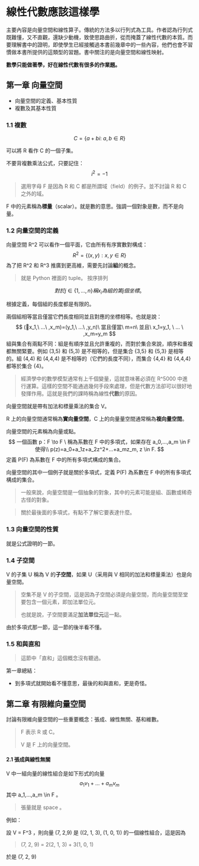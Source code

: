 # 線性代數應該這樣學

主要內容是向量空間和線性算子。傳統的方法多以行列式為工具。作者認為行列式既難懂，又不直觀，還缺少動機，致使思路曲折，從而掩蓋了線性代數的本質。而要理解書中的證明，即使學生已經接觸過本書前幾章中的一些內容，他們也會不習慣做本書所提供的這類型的習題。書中關注的是向量空間和線性映射。

**數學只能做著學，好在線性代數有很多的作業題。**



## 第一章 向量空間

* 向量空間的定義、基本性質
* 複數及其基本性質



### 1.1 複數

$$
C=\{a + bi : \ a,b \in R\}
$$

可以將 R 看作 C 的一個子集。

不要背複數乘法公式，只要記住：
$$
i^2 = -1
$$

> 選用字母 F 是因為 R 和 C 都是所謂域（field）的例子。並不討論 R 和 C 之外的域。

F 中的元素稱為**標量**（scalar）。就是數的意思。強調一個對象是數，而不是向量。



### 1.2 向量空間的定義

向量空間 R^2 可以看作一個平面，它由所有有序實數對構成：
$$
R^2 = \{ (x,y):x,y \in R\}
$$
為了把 R^2 和 R^3 推廣到更高維，需要先討論**組**的概念。

> 就是 Python 裡面的 tuple。 按序排列

$$
對於 j \in \{1,...,n \} 稱 x_i為組的第 j 個坐標。
$$

根據定義，每個組的長度都是有限的。

兩個組相等當且僅當它們長度相同並且對應的坐標相等。也就是說：
$$
(x_1,\ ...\ ,x_m)=(y_1,\ ...\ ,y_n)\ 當且僅當\ m=n\ 並且\ x_1=y_1, \ ... \ ,x_m=y_m
$$
組與集合有兩點不同：組是有順序並且允許重複的，而對於集合來說，順序和重複都無關緊要。例如 (3,5) 和 (5,3) 是不相等的，但是集合 {3,5} 和 {5,3} 是相等的。組 (4,4) 和 (4,4,4) 是不相等的（它們的長度不同），而集合 {4,4} 和 {4,4,4} 都等於集合 {4}。

> 經濟學中的數學模型通常有上千個變量，這就意味著必須在 R^5000 中進行運算。這樣的空間不能通過幾何手段來處理，但是代數方法卻可以很好地發揮作用。這就是我們的課時稱為線性**代數**的原因。

向量空間就是帶有加法和標量乘法的集合 V。

R 上的向量空間通常稱為**實向量空間**，C 上的向量量空間通常稱為**複向量空間**。

向量空間的元素稱為向量或點。
$$
一個函數 p：F \to F \ 稱為系數在 F 中的多項式，如果存在 a_0,...,a_m \in F 使得\\
p(z)=a_0+a_1z+a_2z^2+...+a_mz_m, z \in F.
$$
定義 P(F) 為系數在 F 中的所有多項式構成的集合。

向量空間的其中一個例子就是關於多項式，定義 P(F) 為系數在 F 中的所有多項式構成的集合。

> 一般來說，向量空間是一個抽象的對象，其中的元素可能是組、函數或稀奇古怪的對象。



> 關於最後面的多項式，有點不了解它要表達什麼。



### 1.3 向量空間的性質

就是公式證明的一節。



### 1.4 子空間

V 的子集 U 稱為 V 的**子空間**，如果 U（采用與 V 相同的加法和標量乘法）也是向量空間。

> 空集不是 V 的子空間，這是因為子空間必須是向量空間，而向量空間至堂要包含一個元素，即加法單位元。
>
> 也就是說，子空間要滿足**加法單位元**這一點。

由於多項式那一節，這一節的後半看不懂。



### 1.5 和與直和

> 這節中「直和」這個概念沒有聽過。



第一章總結：

* 到多項式就開始看不懂意思，最後的和與直和，更是奇怪。



## 第二章 有限維向量空間

討論有限維向量空間的一些重要概念：張成、線性無關、基和維數。

> F 表示 R 或 C。
>
> V 是 F 上的向量空間。



#### 2.1 張成與線性無關

V 中一組向量的線性組合是如下形式的向量
$$
a_1v_1+...+a_mv_m
$$
其中 a_1,…,a_m \in F 。

> 張量就是 space 。

例如：

設 V = F^3 ，則向量 (7, 2,9) 是 ((2, 1, 3), (1, 0, 1)) 的一個線性組合，這是因為

> (7, 2, 9) = 2(2, 1, 3) + 3(1, 0, 1)

於是 (7, 2, 9) 